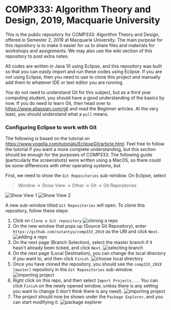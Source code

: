 # COMP333: Algorithm Theory and Design, 2019, Macquarie University 

This is the public repository for COMP333: Algorithm Theory and Design, offered in Semester 2, 2019 at Macquarie University.
The main purpose for this repository is to make it easier for us to share files and materials for workshops and assignments.
We may also use the wiki section of this repository to post extra notes.

All codes are written in Java 10 using Eclipse, and this repository was built so that you can easily import and 
run these codes using Eclipse. If you are not using Eclipse, then you need to use to clone this project and 
manually add them to whatever IDE or text editor you are running. 

You do not need to understand Git for this subject, but as a third year computing student, you should have a good 
understanding of the basics by now. If you do need to learn Git, then head over to https://www.atlassian.com/git 
and read the Beginner articles. At the very least, you should understand what a `pull` means. 

### Configuring Eclipse to work with Git

The following is based on the tutorial on https://www.vogella.com/tutorials/EclipseGit/article.html. Feel free to follow 
the tutorial if you want a more complete understanding, but this section should be enough for the purposes of COMP333.
The following guide (particularly the screenshots) were written using a MacOS, so there could be some differences 
with other operating systems, but 

First, we need to show the `Git Repositories` sub-window. On Eclipse, select

> Window -> Show View -> Other -> Git -> Git Repositories

![Show View 1](/img/git-1-show-view-1.png)
![Show View 2](/img/git-2-show-view-2.png)

A new sub-window titled `Git Repositories` will open. To clone this repository, follow these steps: 
1. Click on `Clone a Git repository` 
![cloning a repo](/img/git-3-repo.png)
2. On the new window that pops up (Source Git Repository), enter `https://github.com/sutantyo/comp333_2019` as the URI and click `Next`. 
![adding a repo](/img/git-4-clone-1.png)
3. On the next page (Branch Selection), select the master branch if it hasn't already been ticked, and click `Next`.
![selecting branch](/img/git-5-clone-2.png)
4. On the next page (Local Destination), you can change the local directory if you want to, and then click `Finish`.
![choose local directory](/img/git-6-clone-3.png)
5. Once you have cloned the repository, you should see the `comp333_2019 [master]` repository in the `Git Repositories` sub-window.
![importing project](/img/git-7-import-1.png)
6. Right click on this repo, and then select `Import Projects...`. You can click `Finish` on the newly opened window, unless there is any setting you want to change (I don't think there is any need). 
![importing project](/img/git-8-import-2.png)
7. The project should now be shown under the `Package Explorer`, and you can start modifying it. 
![package explorer](/img/git-9-final.png)
